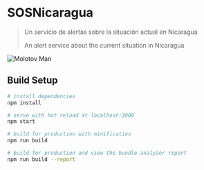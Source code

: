 # SOSNicaragua

> Un servicio de alertas sobre la situación actual en Nicaragua
>
> An alert service about the current situation in Nicaragua

![Molotov Man](https://i.pinimg.com/originals/c3/eb/7f/c3eb7f217c7f87709dc8407df0e279b9.jpg)


## Build Setup

``` bash
# install dependencies
npm install

# serve with hot reload at localhost:3000
npm start

# build for production with minification
npm run build

# build for production and view the bundle analyzer report
npm run build --report
```
